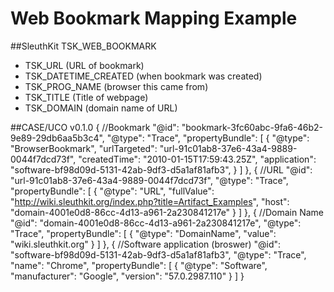 # Web Bookmark Mapping Example

##SleuthKit
TSK_WEB_BOOKMARK
* TSK_URL (URL of bookmark)
* TSK_DATETIME_CREATED (when bookmark was created)
* TSK_PROG_NAME (browser this came from)
* TSK_TITLE (Title of webpage)
* TSK_DOMAIN (domain name of URL)


##CASE/UCO v0.1.0
{ //Bookmark
  "@id": "bookmark-3fc60abc-9fa6-46b2-9e89-29db6aa5b3c4",
  "@type": "Trace",
  "propertyBundle": [
    {
      "@type": "BrowserBookmark",
      "urlTargeted": "url-91c01ab8-37e6-43a4-9889-0044f7dcd73f",
      "createdTime": "2010-01-15T17:59:43.25Z",
      "application": "software-bf98d09d-5131-42ab-9df3-d5a1af81afb3",
    }
  ]
},
{ //URL
  "@id": "url-91c01ab8-37e6-43a4-9889-0044f7dcd73f",
  "@type": "Trace",
  "propertyBundle": [
    {
      "@type": "URL",
      "fullValue": "http://wiki.sleuthkit.org/index.php?title=Artifact_Examples",
      "host": "domain-4001e0d8-86cc-4d13-a961-2a230841217e"
    }
  ]
},
{ //Domain Name
  "@id": "domain-4001e0d8-86cc-4d13-a961-2a230841217e",
  "@type": "Trace",
  "propertyBundle": [
    {
      "@type": "DomainName",
      "value": "wiki.sleuthkit.org"
    }
  ]
},
{ //Software application (broswer)
  "@id": "software-bf98d09d-5131-42ab-9df3-d5a1af81afb3",
  "@type": "Trace",
  "name": "Chrome",
  "propertyBundle": [
    {
      "@type": "Software",
      "manufacturer": "Google",
      "version": "57.0.2987.110"
    }
  ]
}
